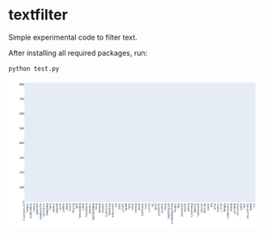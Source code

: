 # textfilter

Simple experimental code to filter text.

After installing all required packages, run:

```
python test.py
```

![demo](demo.jpg)
